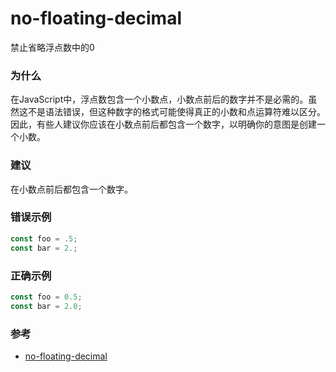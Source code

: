 # no-floating-decimal

禁止省略浮点数中的0

### 为什么

在JavaScript中，浮点数包含一个小数点，小数点前后的数字并不是必需的。虽然这不是语法错误，但这种数字的格式可能使得真正的小数和点运算符难以区分。因此，有些人建议你应该在小数点前后都包含一个数字，以明确你的意图是创建一个小数。

### 建议

在小数点前后都包含一个数字。

### 错误示例

```js
const foo = .5;
const bar = 2.;
```

### 正确示例

```js
const foo = 0.5;
const bar = 2.0;
```

### 参考

- [no-floating-decimal](https://eslint.org/docs/rules/no-floating-decimal)
